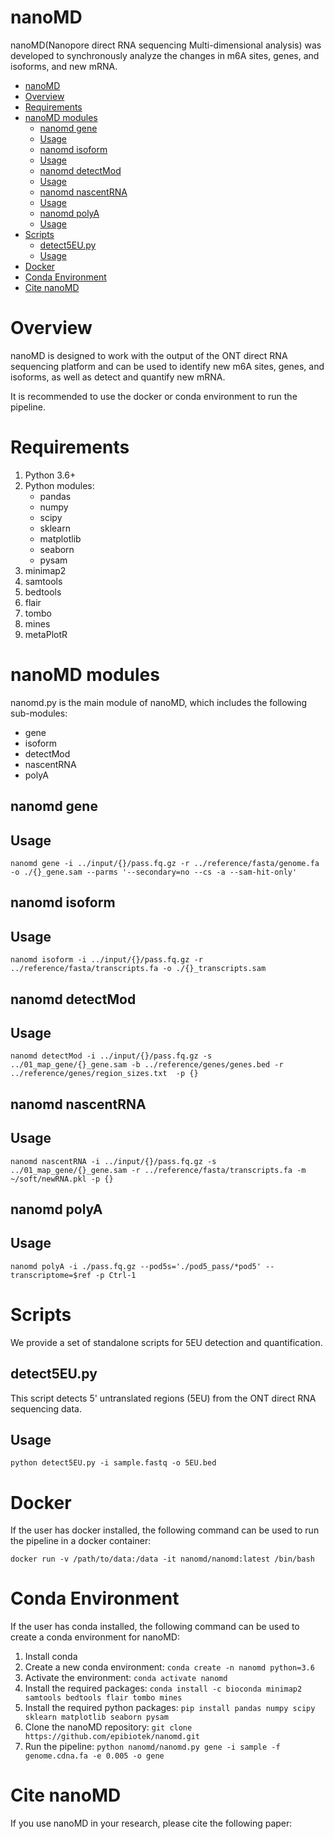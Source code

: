 # nanoMD

nanoMD(Nanopore direct RNA sequencing Multi-dimensional analysis) was developed to synchronously analyze the changes in m6A sites, genes, and isoforms, and new mRNA.

<!-- TOC -->

- [nanoMD](#nanomd)
- [Overview](#overview)
- [Requirements](#requirements)
- [nanoMD modules](#nanomd-modules)
    - [nanomd gene](#nanomd-gene)
    - [Usage](#usage)
    - [nanomd isoform](#nanomd-isoform)
    - [Usage](#usage)
    - [nanomd detectMod](#nanomd-detectmod)
    - [Usage](#usage)
    - [nanomd nascentRNA](#nanomd-nascentrna)
    - [Usage](#usage)
    - [nanomd polyA](#nanomd-polya)
    - [Usage](#usage)
- [Scripts](#scripts)
    - [detect5EU.py](#detect5eupy)
    - [Usage](#usage)
- [Docker](#docker)
- [Conda Environment](#conda-environment)
- [Cite nanoMD](#cite-nanomd)

<!-- /TOC -->



# Overview

nanoMD  is designed to work with the output of the ONT direct RNA sequencing platform and can be used to identify new m6A sites, genes, and isoforms, as well as detect and quantify new mRNA. 

It is recommended to use the docker or conda environment to run the pipeline.

# Requirements

1. Python 3.6+
2. Python modules:
    - pandas
    - numpy
    - scipy
    - sklearn
    - matplotlib
    - seaborn
    - pysam
3. minimap2
4. samtools
5. bedtools
6. flair
7. tombo
8. mines
9. metaPlotR

# nanoMD modules

nanomd.py is the main module of nanoMD, which includes the following sub-modules:
- gene
- isoform
- detectMod
- nascentRNA
- polyA

## nanomd gene

## Usage

`nanomd gene -i ../input/{}/pass.fq.gz -r ../reference/fasta/genome.fa -o ./{}_gene.sam --parms '--secondary=no --cs -a --sam-hit-only'`

## nanomd isoform

## Usage

`nanomd isoform -i ../input/{}/pass.fq.gz -r ../reference/fasta/transcripts.fa -o ./{}_transcripts.sam`

## nanomd detectMod

## Usage

`nanomd detectMod -i ../input/{}/pass.fq.gz -s ../01_map_gene/{}_gene.sam -b ../reference/genes/genes.bed -r ../reference/genes/region_sizes.txt  -p {}`

## nanomd nascentRNA

## Usage

`nanomd nascentRNA -i ../input/{}/pass.fq.gz -s ../01_map_gene/{}_gene.sam -r ../reference/fasta/transcripts.fa -m ~/soft/newRNA.pkl -p {}`

## nanomd polyA

## Usage

`nanomd polyA -i ./pass.fq.gz --pod5s='./pod5_pass/*pod5' --transcriptome=$ref -p Ctrl-1`

# Scripts

We provide a set of standalone scripts for 5EU detection and quantification.

## detect5EU.py

This script detects 5' untranslated regions (5EU) from the ONT direct RNA sequencing data.

## Usage

`python detect5EU.py -i sample.fastq -o 5EU.bed`

# Docker

If the user has docker installed, the following command can be used to run the pipeline in a docker container:

```
docker run -v /path/to/data:/data -it nanomd/nanomd:latest /bin/bash
```

# Conda Environment

If the user has conda installed, the following command can be used to create a conda environment for nanoMD:

1. Install conda
2. Create a new conda environment: `conda create -n nanomd python=3.6`
3. Activate the environment: `conda activate nanomd`
4. Install the required packages: `conda install -c bioconda minimap2 samtools bedtools flair tombo mines`
5. Install the required python packages: `pip install pandas numpy scipy sklearn matplotlib seaborn pysam`
6. Clone the nanoMD repository: `git clone https://github.com/epibiotek/nanomd.git`
7. Run the pipeline: `python nanomd/nanomd.py gene -i sample -f genome.cdna.fa -e 0.005 -o gene`

# Cite nanoMD

If you use nanoMD in your research, please cite the following paper: